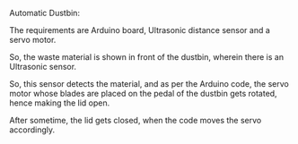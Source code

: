 Automatic Dustbin:

  The requirements are Arduino board, Ultrasonic distance sensor and a servo motor.
  
  So, the waste material is shown in front of the dustbin, wherein there is an Ultrasonic sensor.
  
  So, this sensor detects the material, and as per the Arduino code, the servo motor whose blades are placed on the pedal of the dustbin gets rotated, hence making the lid open.
  
  After sometime, the lid gets closed, when the code moves the servo accordingly.
  
